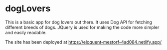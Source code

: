 # dogLovers

This is a basic app for dog lovers out there. It uses Dog API for fetching different breeds of dogs. JQuery is used for making the code more simpler and easily readable.

The site has been deployed at https://eloquent-mestorf-4ad084.netlify.app/
